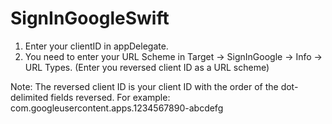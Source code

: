 # SignInGoogleSwift

1. Enter your clientID in appDelegate.
2. You need to enter your URL Scheme in Target -> SignInGoogle -> Info -> URL Types. (Enter you reversed client ID as a URL scheme)

Note:
The reversed client ID is your client ID with the order of the dot-delimited fields reversed. For example:
  com.googleusercontent.apps.1234567890-abcdefg
